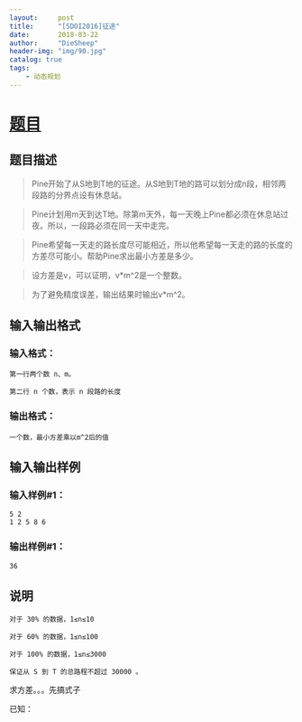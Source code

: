 ```yaml
---
layout:     post
title:      "[SDOI2016]征途"
date:       2018-03-22
author:     "DieSheep"
header-img: "img/90.jpg"
catalog: true
tags:
    - 动态规划
---
```

# [题目](https://www.luogu.org/problemnew/show/P4072#sub)

## 题目描述

>Pine开始了从S地到T地的征途。从S地到T地的路可以划分成n段，相邻两段路的分界点设有休息站。

>Pine计划用m天到达T地。除第m天外，每一天晚上Pine都必须在休息站过夜。所以，一段路必须在同一天中走完。

>Pine希望每一天走的路长度尽可能相近，所以他希望每一天走的路的长度的方差尽可能小。帮助Pine求出最小方差是多少。

>设方差是v，可以证明，v*m^2是一个整数。

>为了避免精度误差，输出结果时输出v*m^2。
## 输入输出格式

### 输入格式：
```
第一行两个数 n、m。

第二行 n 个数，表示 n 段路的长度
```
### 输出格式：
```
一个数，最小方差乘以m^2后的值
```
## 输入输出样例

### 输入样例#1： 
```
5 2
1 2 5 8 6
```
### 输出样例#1： 
```
36
```
## 说明
```
对于 30% 的数据，1≤n≤10

对于 60% 的数据，1≤n≤100

对于 100% 的数据，1≤n≤3000

保证从 S 到 T 的总路程不超过 30000 。
```
求方差。。。先搞式子

已知：
